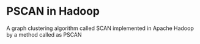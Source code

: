# PSCAN in Hadoop
A graph clustering algorithm called SCAN implemented in Apache Hadoop by a method called as PSCAN
